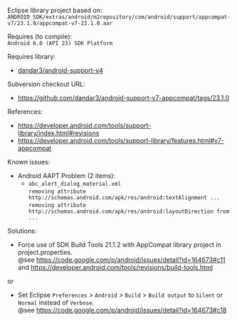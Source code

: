 Eclipse library project based on:<br/>
`ANDROID_SDK/extras/android/m2repository/com/android/support/appcompat-v7/23.1.0/appcompat-v7-23.1.0.aar`

Requires (to compile):<br/>
`Android 6.0 (API 23) SDK Platform`

Requires library:</br>
* [dandar3/android-support-v4](https://github.com/dandar3/android-support-v4)

Subversion checkout URL:<br/>
* https://github.com/dandar3/android-support-v7-appcompat/tags/23.1.0

References:
* https://developer.android.com/tools/support-library/index.html#revisions
* https://developer.android.com/tools/support-library/features.html#v7-appcompat

Known issues:
* Android AAPT Problem (2 items):
  * `abc_alert_dialog_material.xml` <br/>
`removing attribute http://schemas.android.com/apk/res/android:textAlignment ...`<br/>
`removing attribute http://schemas.android.com/apk/res/android:layoutDirection from ...`<br/>

Solutions:
* Force use of SDK Build Tools 21.1.2 with AppCompat library project in project.properties.<br/>
  @see https://code.google.com/p/android/issues/detail?id=164673#c11 and  https://developer.android.com/tools/revisions/build-tools.html
 
or

* Set Eclipse `Preferences` > `Android` > `Build` > `Build output` to `Silent` or `Normal` instead of `Verbose`.<br/>
  @see https://code.google.com/p/android/issues/detail?id=164673#c18
